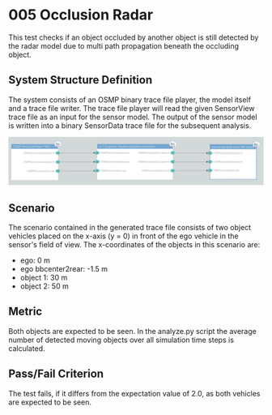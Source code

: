 # 005 Occlusion Radar

This test checks if an object occluded by another object is still detected by the radar model due to multi path propagation beneath the occluding object.

## System Structure Definition

The system consists of an OSMP binary trace file player, the model itself and a trace file writer.
The trace file player will read the given SensorView trace file as an input for the sensor model.
The output of the sensor model is written into a binary SensorData trace file for the subsequent analysis.

<img alt="System Structure" src="system_structure.png" width="600">

## Scenario

The scenario contained in the generated trace file consists of two object vehicles placed on the x-axis (y = 0) in front of the ego vehicle in the sensor's field of view.
The x-coordinates of the objects in this scenario are:

- ego: 0 m
- ego bbcenter2rear: -1.5 m
- object 1: 30 m
- object 2: 50 m

## Metric

Both objects are expected to be seen.
In the analyze.py script the average number of detected moving objects over all simulation time steps is calculated.

## Pass/Fail Criterion

The test fails, if it differs from the expectation value of 2.0, as both vehicles are expected to be seen.
